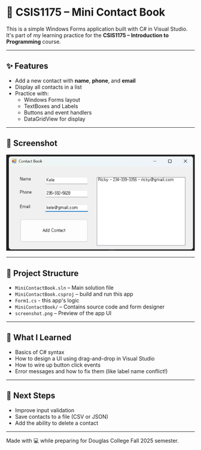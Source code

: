# 📇 CSIS1175 – Mini Contact Book

This is a simple Windows Forms application built with C# in Visual Studio.  
It's part of my learning practice for the **CSIS1175 – Introduction to Programming** course.

---

## ✨ Features

- Add a new contact with **name**, **phone**, and **email**
- Display all contacts in a list
- Practice with:
  - Windows Forms layout
  - TextBoxes and Labels
  - Buttons and event handlers
  - DataGridView for display

---

## 📸 Screenshot

![UI Screenshot](/mini-projecs/csis1175_contact_book/Screenshot/Screenshot.png)

---

## 📁 Project Structure

- `MiniContactBook.sln` – Main solution file
- `MiniContactBook.csproj` – build and run this app
- `Form1.cs` - this app's logic
- `MiniContactBook/` – Contains source code and form designer
- `screenshot.png` – Preview of the app UI

---

## 🧠 What I Learned

- Basics of C# syntax
- How to design a UI using drag-and-drop in Visual Studio
- How to wire up button click events
- Error messages and how to fix them (like label name conflict!)

---

## 🚀 Next Steps

- Improve input validation
- Save contacts to a file (CSV or JSON)
- Add the ability to delete a contact

---

Made with 💻 while preparing for Douglas College Fall 2025 semester.
